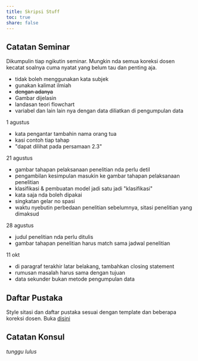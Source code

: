 ```yaml
---
title: Skripsi Stuff
toc: true
share: false
---
```


## Catatan Seminar

Dikumpulin tiap ngikutin seminar. Mungkin nda semua koreksi dosen kecatat soalnya cuma nyatat yang belum tau dan penting aja.

- tidak boleh menggunakan kata subjek
- gunakan kalimat ilmiah
- ~~dengan adanya~~
- Gambar dijelasin
- landasan teori flowchart
- variabel dan lain lain nya dengan data diliatkan di pengumpulan data

1 agustus
- kata pengantar tambahin nama orang tua
- kasi contoh tiap tahap
- "dapat dilihat pada persamaan 2.3"

21 agustus
- gambar tahapan pelaksanaan penelitian nda perlu detil
- pengambilan kesimpulan masukin ke gambar tahapan pelaksanaan penelitian
- klasifikasi & pembuatan model jadi satu jadi "klasifikasi"
- kata saja nda boleh dipakai
- singkatan gelar no spasi
- waktu nyebutin perbedaan penelitian sebelumnya, sitasi penelitian yang dimaksud

28 agustus
- judul penelitian nda perlu ditulis
- gambar tahapan penelitian harus match sama jadwal penelitian

11 okt
- di paragraf terakhir latar belakang, tambahkan closing statement
- rumusan masalah harus sama dengan tujuan
- data sekunder bukan metode pengumpulan data

## Daftar Pustaka

Style sitasi dan daftar pustaka sesuai dengan template dan beberapa koreksi dosen. Buka [disini](https://github.com/zeerafle/if-citation-style)

<script src="https://emgithub.com/embed-v2.js?target=https%3A%2F%2Fgithub.com%2Fzeerafle%2Fif-citation-style%2Fblob%2Fmain%2FREADME.md%23penjelasan&style=default&type=markdown&showBorder=on&showLineNumbers=on&showFileMeta=on&showFullPath=on&showCopy=on&fetchFromJsDelivr=on"></script> 

## Catatan Konsul

_tunggu lulus_
